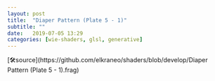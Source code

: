 ```yaml
---
layout: post
title:  "Diaper Pattern (Plate 5 - 1)"
subtitle: ""
date:   2019-07-05 13:29
categories: [wie-shaders, glsl, generative]
---
```

<section>
	<canvas class="glslCanvas" data-fragment-url="https://raw.githubusercontent.com/elkraneo/shaders/develop/Diaper Pattern (Plate 5 - 1).frag">
	</canvas>
</section>
[🛠source](https://github.com/elkraneo/shaders/blob/develop/Diaper Pattern (Plate 5 - 1).frag)